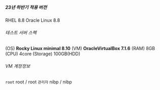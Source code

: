##### 23년 하반기 적용 버전
RHEL 8.8
Oracle Linux 8.8

###### 테스트 서버 스펙
(OS) **Rocky Linux minimal 8.10**
(VM) **OracleVirtualBox 7.1.6**
(RAM) 8GB
(CPU) 4core
(Storage) 100GB(HDD)

###### VM 계정정보
`root` root / root
`관리자` nibp / nibp